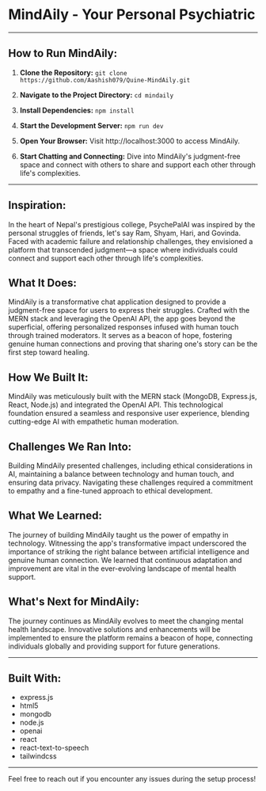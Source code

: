 # MindAily - Your Personal Psychiatric

---

## How to Run MindAily:

1. **Clone the Repository:**
`git clone https://github.com/Aashish079/Quine-MindAily.git`

2. **Navigate to the Project Directory:**
`cd mindaily`

3. **Install Dependencies:**
`npm install`

4. **Start the Development Server:**
`npm run dev`

5. **Open Your Browser:**
Visit http://localhost:3000 to access MindAily.

6. **Start Chatting and Connecting:**
Dive into MindAily's judgment-free space and connect with others to share and support each other through life's complexities.

---

## Inspiration:

In the heart of Nepal's prestigious college, PsychePalAI was inspired by the personal struggles of friends, let's say Ram, Shyam, Hari, and Govinda. Faced with academic failure and relationship challenges, they envisioned a platform that transcended judgment—a space where individuals could connect and support each other through life's complexities.

## What It Does:

MindAily is a transformative chat application designed to provide a judgment-free space for users to express their struggles. Crafted with the MERN stack and leveraging the OpenAI API, the app goes beyond the superficial, offering personalized responses infused with human touch through trained moderators. It serves as a beacon of hope, fostering genuine human connections and proving that sharing one's story can be the first step toward healing.

## How We Built It:

MindAily was meticulously built with the MERN stack (MongoDB, Express.js, React, Node.js) and integrated the OpenAI API. This technological foundation ensured a seamless and responsive user experience, blending cutting-edge AI with empathetic human moderation.

## Challenges We Ran Into:

Building MindAily presented challenges, including ethical considerations in AI, maintaining a balance between technology and human touch, and ensuring data privacy. Navigating these challenges required a commitment to empathy and a fine-tuned approach to ethical development.

## What We Learned:

The journey of building MindAily taught us the power of empathy in technology. Witnessing the app's transformative impact underscored the importance of striking the right balance between artificial intelligence and genuine human connection. We learned that continuous adaptation and improvement are vital in the ever-evolving landscape of mental health support.

## What's Next for MindAily:

The journey continues as MindAily evolves to meet the changing mental health landscape. Innovative solutions and enhancements will be implemented to ensure the platform remains a beacon of hope, connecting individuals globally and providing support for future generations.

---

## Built With:

- express.js
- html5
- mongodb
- node.js
- openai
- react
- react-text-to-speech
- tailwindcss

---

Feel free to reach out if you encounter any issues during the setup process!
